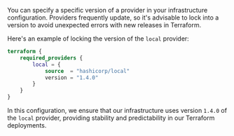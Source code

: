 You can specify a specific version of a provider in your infrastructure configuration. Providers frequently update, so it's advisable to lock into a version to avoid unexpected errors with new releases in Terraform.

Here's an example of locking the version of the `local` provider:

```tf
terraform {
    required_providers {
        local = {
            source  = "hashicorp/local"
            version = "1.4.0"
        }
    }
} 
```

In this configuration, we ensure that our infrastructure uses version `1.4.0` of the `local` provider, providing stability and predictability in our Terraform deployments.